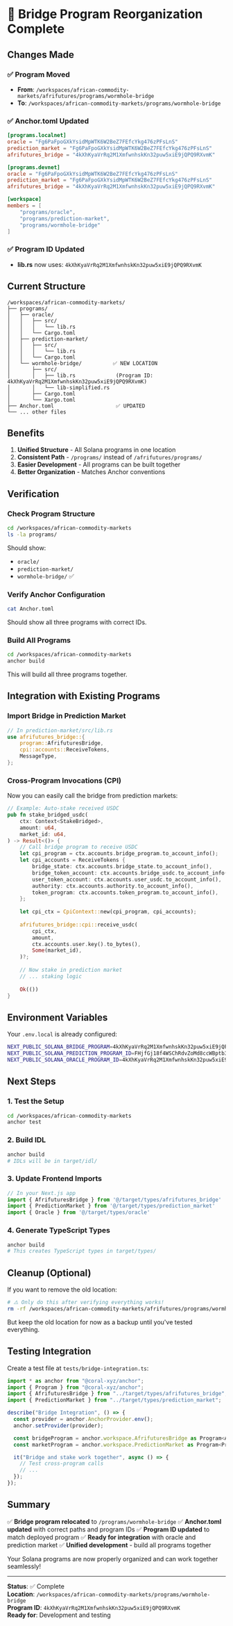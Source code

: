 # 🔄 Bridge Program Reorganization Complete

## Changes Made

### ✅ Program Moved
- **From**: `/workspaces/african-commodity-markets/afrifutures/programs/wormhole-bridge`
- **To**: `/workspaces/african-commodity-markets/programs/wormhole-bridge`

### ✅ Anchor.toml Updated
```toml
[programs.localnet]
oracle = "Fg6PaFpoGXkYsidMpWTK6W2BeZ7FEfcYkg476zPFsLnS"
prediction_market = "Fg6PaFpoGXkYsidMpWTK6W2BeZ7FEfcYkg476zPFsLnS"
afrifutures_bridge = "4kXhKyaVrRq2M1XmfwnhskKn32puw5xiE9jQPQ9RXvmK"

[programs.devnet]
oracle = "Fg6PaFpoGXkYsidMpWTK6W2BeZ7FEfcYkg476zPFsLnS"
prediction_market = "Fg6PaFpoGXkYsidMpWTK6W2BeZ7FEfcYkg476zPFsLnS"
afrifutures_bridge = "4kXhKyaVrRq2M1XmfwnhskKn32puw5xiE9jQPQ9RXvmK"

[workspace]
members = [
    "programs/oracle",
    "programs/prediction-market",
    "programs/wormhole-bridge"
]
```

### ✅ Program ID Updated
- **lib.rs** now uses: `4kXhKyaVrRq2M1XmfwnhskKn32puw5xiE9jQPQ9RXvmK`

## Current Structure

```
/workspaces/african-commodity-markets/
├── programs/
│   ├── oracle/
│   │   ├── src/
│   │   │   └── lib.rs
│   │   └── Cargo.toml
│   ├── prediction-market/
│   │   ├── src/
│   │   │   └── lib.rs
│   │   └── Cargo.toml
│   └── wormhole-bridge/          ✅ NEW LOCATION
│       ├── src/
│       │   ├── lib.rs             (Program ID: 4kXhKyaVrRq2M1XmfwnhskKn32puw5xiE9jQPQ9RXvmK)
│       │   └── lib-simplified.rs
│       ├── Cargo.toml
│       └── Xargo.toml
├── Anchor.toml                    ✅ UPDATED
└── ... other files
```

## Benefits

1. **Unified Structure** - All Solana programs in one location
2. **Consistent Path** - `/programs/` instead of `/afrifutures/programs/`
3. **Easier Development** - All programs can be built together
4. **Better Organization** - Matches Anchor conventions

## Verification

### Check Program Structure
```bash
cd /workspaces/african-commodity-markets
ls -la programs/
```

Should show:
- `oracle/`
- `prediction-market/`
- `wormhole-bridge/` ✅

### Verify Anchor Configuration
```bash
cat Anchor.toml
```

Should show all three programs with correct IDs.

### Build All Programs
```bash
cd /workspaces/african-commodity-markets
anchor build
```

This will build all three programs together.

## Integration with Existing Programs

### Import Bridge in Prediction Market
```rust
// In prediction-market/src/lib.rs
use afrifutures_bridge::{
    program::AfrifuturesBridge,
    cpi::accounts::ReceiveTokens,
    MessageType,
};
```

### Cross-Program Invocations (CPI)

Now you can easily call the bridge from prediction markets:

```rust
// Example: Auto-stake received USDC
pub fn stake_bridged_usdc(
    ctx: Context<StakeBridged>,
    amount: u64,
    market_id: u64,
) -> Result<()> {
    // Call bridge program to receive USDC
    let cpi_program = ctx.accounts.bridge_program.to_account_info();
    let cpi_accounts = ReceiveTokens {
        bridge_state: ctx.accounts.bridge_state.to_account_info(),
        bridge_token_account: ctx.accounts.bridge_usdc.to_account_info(),
        user_token_account: ctx.accounts.user_usdc.to_account_info(),
        authority: ctx.accounts.authority.to_account_info(),
        token_program: ctx.accounts.token_program.to_account_info(),
    };
    
    let cpi_ctx = CpiContext::new(cpi_program, cpi_accounts);
    
    afrifutures_bridge::cpi::receive_usdc(
        cpi_ctx,
        amount,
        ctx.accounts.user.key().to_bytes(),
        Some(market_id),
    )?;
    
    // Now stake in prediction market
    // ... staking logic
    
    Ok(())
}
```

## Environment Variables

Your `.env.local` is already configured:
```bash
NEXT_PUBLIC_SOLANA_BRIDGE_PROGRAM=4kXhKyaVrRq2M1XmfwnhskKn32puw5xiE9jQPQ9RXvmK
NEXT_PUBLIC_SOLANA_PREDICTION_PROGRAM_ID=FHjfGj18f4WSChRdvZoMd8ccWBptb3wHzhCjDFW6CLfg
NEXT_PUBLIC_SOLANA_ORACLE_PROGRAM_ID=4kXhKyaVrRq2M1XmfwnhskKn32puw5xiE9jQPQ9RXvmK
```

## Next Steps

### 1. Test the Setup
```bash
cd /workspaces/african-commodity-markets
anchor test
```

### 2. Build IDL
```bash
anchor build
# IDLs will be in target/idl/
```

### 3. Update Frontend Imports
```typescript
// In your Next.js app
import { AfrifuturesBridge } from '@/target/types/afrifutures_bridge'
import { PredictionMarket } from '@/target/types/prediction_market'
import { Oracle } from '@/target/types/oracle'
```

### 4. Generate TypeScript Types
```bash
anchor build
# This creates TypeScript types in target/types/
```

## Cleanup (Optional)

If you want to remove the old location:
```bash
# ⚠️ Only do this after verifying everything works!
rm -rf /workspaces/african-commodity-markets/afrifutures/programs/wormhole-bridge
```

But keep the old location for now as a backup until you've tested everything.

## Testing Integration

Create a test file at `tests/bridge-integration.ts`:

```typescript
import * as anchor from "@coral-xyz/anchor";
import { Program } from "@coral-xyz/anchor";
import { AfrifuturesBridge } from "../target/types/afrifutures_bridge";
import { PredictionMarket } from "../target/types/prediction_market";

describe("Bridge Integration", () => {
  const provider = anchor.AnchorProvider.env();
  anchor.setProvider(provider);

  const bridgeProgram = anchor.workspace.AfrifuturesBridge as Program<AfrifuturesBridge>;
  const marketProgram = anchor.workspace.PredictionMarket as Program<PredictionMarket>;

  it("Bridge and stake work together", async () => {
    // Test cross-program calls
    // ...
  });
});
```

## Summary

✅ **Bridge program relocated** to `/programs/wormhole-bridge`
✅ **Anchor.toml updated** with correct paths and program IDs
✅ **Program ID updated** to match deployed program
✅ **Ready for integration** with oracle and prediction market
✅ **Unified development** - build all programs together

Your Solana programs are now properly organized and can work together seamlessly!

---

**Status**: ✅ Complete  
**Location**: `/workspaces/african-commodity-markets/programs/wormhole-bridge`  
**Program ID**: `4kXhKyaVrRq2M1XmfwnhskKn32puw5xiE9jQPQ9RXvmK`  
**Ready for**: Development and testing
